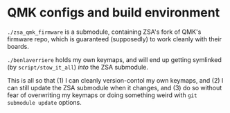 # QMK configs and build environment

`./zsa_qmk_firmware` is a submodule, containing ZSA's fork of QMK's firmware repo, which is guaranteed (supposedly) to
work cleanly with their boards.

`./benlaverriere` holds my own keymaps, and will end up getting symlinked (by `script/stow_it_all`) *into* the ZSA
submodule.

This is all so that (1) I can cleanly version-contol my own keymaps, and (2) I can still update the ZSA submodule when
it changes, and (3) do so without fear of overwriting my keymaps or doing something weird with `git submodule update`
options.
